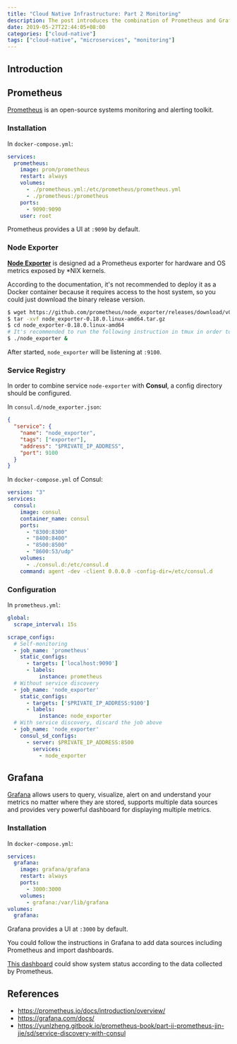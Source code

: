 ```yaml
---
title: "Cloud Native Infrastructure: Part 2 Monitoring"
description: The post introduces the combination of Prometheus and Grafana.
date: 2019-05-27T22:44:05+08:00
categories: ["cloud-native"]
tags: ["cloud-native", "microservices", "monitoring"]
---
```


## Introduction

## Prometheus

[Prometheus](https://prometheus.io/) is an open-source systems monitoring and alerting toolkit.

### Installation

In `docker-compose.yml`:

```yaml
services:
  prometheus:
    image: prom/prometheus
    restart: always
    volumes:
      - ./prometheus.yml:/etc/prometheus/prometheus.yml
      - ./prometheus:/prometheus
    ports:
      - 9090:9090
    user: root
```

Prometheus provides a UI at `:9090` by default.

### Node Exporter

[**Node Exporter**](https://github.com/prometheus/node_exporter) is designed ad a Prometheus exporter for hardware and OS metrics exposed by *NIX kernels.

According to the documentation, it's not recommended to deploy it as a Docker container because it requires access to the host system, so you could just download the binary release version.

```bash
$ wget https://github.com/prometheus/node_exporter/releases/download/v0.18.0/node_exporter-0.18.0.linux-amd64.tar.gz
$ tar -xvf node_exporter-0.18.0.linux-amd64.tar.gz
$ cd node_exporter-0.18.0.linux-amd64
# It's recommended to run the following instruction in tmux in order to keep it running after exit.
$ ./node_exporter &
```

After started, `node_exporter` will be listening at `:9100`.

### Service Registry

In order to combine service `node-exporter` with **Consul**, a config directory should be configured.

In `consul.d/node_exporter.json`:

```json
{
  "service": {
    "name": "node_exporter",
    "tags": ["exporter"],
    "address": "$PRIVATE_IP_ADDRESS",
    "port": 9100
  }
}
```

In `docker-compose.yml` of Consul:

```yaml
version: "3"
services:
  consul:
    image: consul
    container_name: consul
    ports:
      - "8300:8300"
      - "8400:8400"
      - "8500:8500"
      - "8600:53/udp"
    volumes:
      - ./consul.d:/etc/consul.d
    command: agent -dev -client 0.0.0.0 -config-dir=/etc/consul.d
```

### Configuration

In `prometheus.yml`:

```yaml
global:
  scrape_interval: 15s

scrape_configs:
  # Self-monitoring
  - job_name: 'prometheus'
    static_configs:
      - targets: ['localhost:9090']
      - labels:
          instance: prometheus
  # Without service discovery
  - job_name: 'node_exporter'
    static_configs:
      - targets: ['$PRIVATE_IP_ADDRESS:9100']
      - labels:
          instance: node_exporter
  # With service discovery, discard the job above
  - job_name: 'node_exporter'
    consul_sd_configs:
      - server: $PRIVATE_IP_ADDRESS:8500
        services:
          - node_exporter
```

## Grafana

[Grafana](https://grafana.com/) allows users to query, visualize, alert on and understand your metrics no matter where they are stored, supports multiple data sources and provides very powerful dashboard for displaying multiple metrics.

### Installation

In `docker-compose.yml`:

```yaml
services:
  grafana:
    image: grafana/grafana
    restart: always
    ports:
      - 3000:3000
    volumes:
      - grafana:/var/lib/grafana
volumes:
  grafana:
```

Grafana provides a UI at `:3000` by default.

You could follow the instructions in Grafana to add data sources including Prometheus and import dashboards.

[This dashboard](https://grafana.com/dashboards/159) could show system status according to the data collected by Prometheus.

## References

- https://prometheus.io/docs/introduction/overview/
- https://grafana.com/docs/
- https://yunlzheng.gitbook.io/prometheus-book/part-ii-prometheus-jin-jie/sd/service-discovery-with-consul
